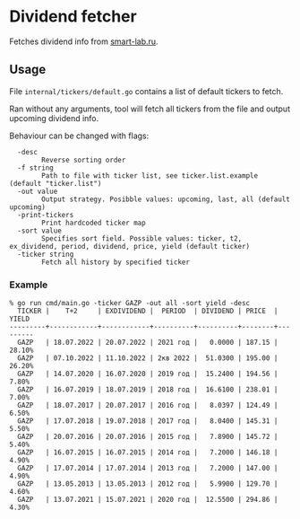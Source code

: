 # Dividend fetcher

Fetches dividend info from [smart-lab.ru](https://smart-lab.ru).

## Usage

File `internal/tickers/default.go` contains a list of default tickers to fetch.

Ran without any arguments, tool will fetch all tickers from the file and output upcoming dividend info.

Behaviour can be changed with flags:

```
  -desc
        Reverse sorting order
  -f string
        Path to file with ticker list, see ticker.list.example (default "ticker.list")
  -out value
        Output strategy. Posibble values: upcoming, last, all (default upcoming)
  -print-tickers
        Print hardcoded ticker map
  -sort value
        Specifies sort field. Possible values: ticker, t2, ex_dividend, period, dividend, price, yield (default ticker)
  -ticker string
        Fetch all history by specified ticker
```

### Example

```
% go run cmd/main.go -ticker GAZP -out all -sort yield -desc
  TICKER |    T+2     | EXDIVIDEND |  PERIOD  | DIVIDEND | PRICE  | YIELD   
---------+------------+------------+----------+----------+--------+---------
  GAZP   | 18.07.2022 | 20.07.2022 | 2021 год |   0.0000 | 187.15 | 28.10%  
  GAZP   | 07.10.2022 | 11.10.2022 | 2кв 2022 |  51.0300 | 195.00 | 26.20%  
  GAZP   | 14.07.2020 | 16.07.2020 | 2019 год |  15.2400 | 194.56 | 7.80%   
  GAZP   | 16.07.2019 | 18.07.2019 | 2018 год |  16.6100 | 238.01 | 7.00%   
  GAZP   | 18.07.2017 | 20.07.2017 | 2016 год |   8.0397 | 124.49 | 6.50%   
  GAZP   | 17.07.2018 | 19.07.2018 | 2017 год |   8.0400 | 145.31 | 5.50%   
  GAZP   | 20.07.2016 | 20.07.2016 | 2015 год |   7.8900 | 145.72 | 5.40%   
  GAZP   | 16.07.2015 | 16.07.2015 | 2014 год |   7.2000 | 146.18 | 4.90%   
  GAZP   | 17.07.2014 | 17.07.2014 | 2013 год |   7.2000 | 147.00 | 4.90%   
  GAZP   | 13.05.2013 | 13.05.2013 | 2012 год |   5.9900 | 129.70 | 4.60%   
  GAZP   | 13.07.2021 | 15.07.2021 | 2020 год |  12.5500 | 294.86 | 4.30%   
```